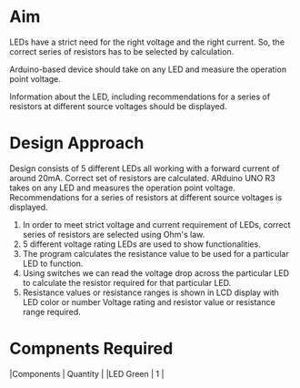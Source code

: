 # Aim
LEDs have a strict need for the right voltage and the right current. So, the correct series of resistors has to be selected by calculation.

Arduino-based device should take on any LED and measure the operation point voltage.

Information about the LED, including recommendations for a series of resistors at different source voltages should be displayed.

# Design Approach
Design consists of 5 different LEDs all working with a forward current of around 20mA. Correct set of resistors are calculated. ARduino UNO R3 takes on any LED and    measures the operation point voltage. Recommendations for a series of resistors at different source voltages is displayed. 

1. In order to meet strict voltage and current requirement of LEDs, correct series of resistors are selected using Ohm's law. 
2. 5 different voltage rating LEDs are used to show functionalities.
3. The program calculates the resistance value to be used for a particular LED to function.
4. Using switches we can read the voltage drop across the particular LED to calculate the resistor required for that particular LED.
5. Resistance values or resistance ranges is shown in LCD display with LED color or number Voltage rating and resistor value or resistance range required.

# Compnents Required

|Components     | Quantity  |
|LED Green      | 1         |
